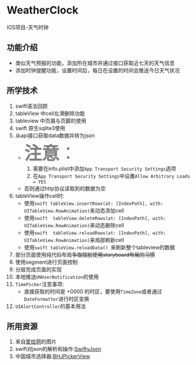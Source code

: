 # WeatherClock
IOS项目-天气时钟
## 功能介绍
- 类似天气预报的功能，添加所在城市并通过接口获取近七天的天气信息
- 添加时钟提醒功能，设置时间后，每日在设置的时间会推送今日天气状况
## 所学技术
1. swift语法回顾
2. tableView 中cell左滑删除功能
3. tableview 中页眉与页脚的使用
4. swift 原生sqlite3使用
5. 从api接口获取data数据并转为json
    - <font color=gray size=10> **注意**： </font>
      1. 需要在info.plist中添加```App Transport Security Settings```选项
      2. 在```App Transport Security Settings```中设置```Allow Arbitrary Loads = YES```
    - 否则通过http协议读取到的数据为空
6. tableView操作cell时:
    - 使用```swift tableView.insertRows(at: [IndexPath], with: UITableView.RowAnimation)```来动态添加cell
    - 使用```swift  tableView.deleteRows(at: [IndexPath], with: UITableView.RowAnimation)```来动态删除cell
    - 使用```swift  tableView.reloadRows(at: [IndexPath], with: UITableView.RowAnimation)```来局部刷新cell
    - 使用```swift tableView.reloadData() ```来刷新整个tableview的数据
7. 部分页面使用纯代码布局~~争取摆脱使用storyboard布局的习惯~~
8. 使用segment进行页面控制
9. 分层完成页面的实现
10. 本地推送`UNUserNotification`的使用
11. `TimePicker`注意事项:
    - 直接获取的时间是 +0000 的时区，要使用`TimeZone`或者通过`DateFormatter`进行时区变换
12. `UIAlertController`的基本用法
## 所用资源
1. 来自[爱给网](http://www.aigei.com/)的图片
2. swift对json的解析和操作:[SwiftyJson](https://github.com/SwiftyJSON/SwiftyJSON)
3. 中国城市选择器:[BHJPickerView](https://github.com/developerBHJ/BHJPickerView)
